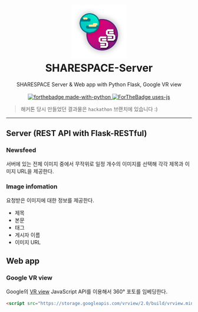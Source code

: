 <h1 align="center">
  <a href="https://github.com/404-NOTFOUND">
    <img src="static/logo.png" width="150"><br>
  </a>
  SHARESPACE-Server
</h1>
<p align="center">
SHARESPACE Server & Web app with Python Flask, Google VR view
<br><br>
<a href="https://www.python.org/download/releases/3.0/">
  <img alt="forthebadge made-with-python" src="http://ForTheBadge.com/images/badges/made-with-python.svg"/>
</a>
<a href="https://github.com/googlevr/vrview">
  <img alt="ForTheBadge uses-js" src="http://ForTheBadge.com/images/badges/uses-js.svg"/>
</a>
</p>

> 해커톤 당시 만들었던 결과물은 `hackathon` 브랜치에 있습니다 :)

----------

## Server (REST API with Flask-RESTful)

### Newsfeed
서버에 있는 전체 이미지 중에서 무작위로 일정 개수의 이미지를 선택해 각각 제목과 이미지 URL을 제공한다.

### Image infomation
요청받은 이미지에 대한 정보를 제공한다.

- 제목
- 본문
- 태그
- 게시자 이름
- 이미지 URL

## Web app

### Google VR view
Google의 [VR view](https://developers.google.com/vr/develop/web/vrview-web) JavaScript API를 이용해서 360° 포토를 임베딩한다.

```HTML
<script src="https://storage.googleapis.com/vrview/2.0/build/vrview.min.js"></script>
```

